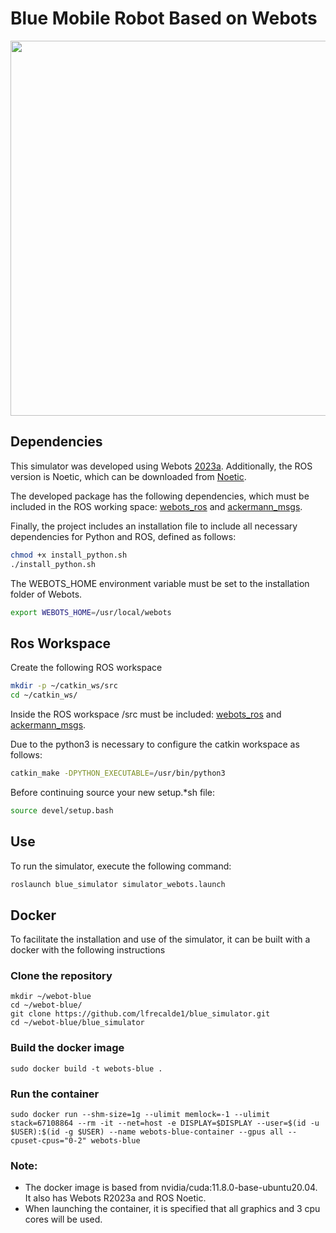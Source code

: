 # Blue Mobile Robot Based on Webots

<p float="left">
    <img src="Blue.gif" width="600"  />
 </p>

## Dependencies

This simulator was developed using Webots [2023a](https://github.com/cyberbotics/webots/releases/download/R2023a/webots_2023a_amd64.deb). Additionally, the ROS version is Noetic, which can be downloaded from [Noetic](https://wiki.ros.org/noetic/Installation/Ubuntu).

The developed package has the following dependencies, which must be included in the ROS working space: [webots_ros](https://github.com/cyberbotics/webots_ros.git) and [ackermann_msgs](https://github.com/ros-drivers/ackermann_msgs.git).

Finally, the project includes an installation file to include all necessary dependencies for Python and ROS, defined as follows:

```bash
chmod +x install_python.sh
./install_python.sh
```

The WEBOTS_HOME environment variable must be set to the installation folder of Webots.

```bash
export WEBOTS_HOME=/usr/local/webots
```

## Ros Workspace
Create the following ROS workspace

```bash
mkdir -p ~/catkin_ws/src
cd ~/catkin_ws/
```
Inside the ROS workspace /src must be included:
[webots_ros](https://github.com/cyberbotics/webots_ros.git) and [ackermann_msgs](https://github.com/ros-drivers/ackermann_msgs.git).

Due to the python3 is necessary to configure the catkin workspace as follows:


```bash
catkin_make -DPYTHON_EXECUTABLE=/usr/bin/python3
```
 Before continuing source your new setup.*sh file:

```bash
source devel/setup.bash
```

## Use
To run the simulator, execute the following command:

```bash
roslaunch blue_simulator simulator_webots.launch
```

## Docker
To facilitate the installation and use of the simulator, it can be built with a docker with the following instructions
### Clone the repository
```
mkdir ~/webot-blue
cd ~/webot-blue/
git clone https://github.com/lfrecalde1/blue_simulator.git
cd ~/webot-blue/blue_simulator
```
### Build the docker image
```
sudo docker build -t webots-blue . 
```
### Run the container
```
sudo docker run --shm-size=1g --ulimit memlock=-1 --ulimit stack=67108864 --rm -it --net=host -e DISPLAY=$DISPLAY --user=$(id -u $USER):$(id -g $USER) --name webots-blue-container --gpus all --cpuset-cpus="0-2" webots-blue
```
### Note: 
- The docker image is based from nvidia/cuda:11.8.0-base-ubuntu20.04. It also has Webots R2023a and ROS Noetic.
- When launching the container, it is specified that all graphics and 3 cpu cores will be used.
